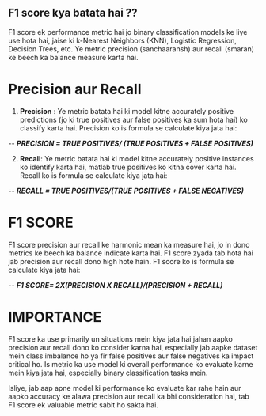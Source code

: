 ## F1 score kya batata hai ??
F1 score ek performance metric hai jo binary classification models ke liye use hota hai, jaise ki k-Nearest Neighbors (KNN), 
Logistic Regression, Decision Trees, etc. Ye metric precision (sanchaaransh) aur recall (smaran) ke 
beech ka balance measure karta hai. 

# Precision aur Recall
1. **Precision** : Ye metric batata hai ki model kitne accurately positive predictions 
  (jo ki true positives aur false positives ka sum hota hai) ko classify karta hai.
  Precision ko is formula se calculate kiya jata hai:

-- ***PRECISION = TRUE POSITIVES/ (TRUE POSITIVES + FALSE POSITIVES)***

2. **Recall**: Ye metric batata hai ki model kitne accurately
   positive instances ko identify karta hai, matlab true positives ko
  kitna cover karta hai. Recall ko is formula se calculate kiya jata hai:

-- ***RECALL = TRUE POSITIVES/(TRUE POSITIVES + FALSE NEGATIVES)***

# F1 SCORE
F1 score precision aur recall ke harmonic mean ka measure hai, jo in dono metrics ke beech ka balance indicate karta
hai. F1 score zyada tab hota hai jab precision aur recall dono high hote hain.
F1 score ko is formula se calculate kiya jata hai:

-- ***F1 SCORE= 2X(PRECISION X RECALL)/(PRECISION + RECALL)***

# IMPORTANCE
F1 score ka use primarily un situations mein kiya jata hai jahan aapko precision
aur recall dono ko consider karna hai, especially jab aapke dataset mein class imbalance ho ya fir false 
positives aur false negatives ka impact critical ho.
Is metric ka use model ki overall performance ko evaluate karne mein kiya jata hai,
especially binary classification tasks mein.

Isliye, jab aap apne model ki performance ko evaluate kar rahe hain aur aapko accuracy ke alawa precision
aur recall ka bhi consideration hai, tab F1 score ek valuable metric sabit ho sakta hai.

